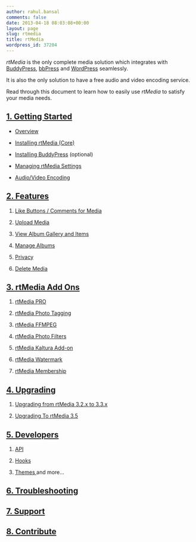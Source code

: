 ```yaml
---
author: rahul.bansal
comments: false
date: 2013-04-18 08:03:08+00:00
layout: page
slug: rtmedia
title: rtMedia
wordpress_id: 37204
---
```


*rtMedia* is the only complete media solution which integrates with [BuddyPress](https://buddypress.org/), [bbPress](https://bbpress.org/) and [WordPress](https://wordpress.org/) seamlessly.

It is also the only solution to have a free audio and video encoding service.

Read through this document to learn how to easily use *rtMedia* to satisfy your media needs.


## [1. Getting Started]()




  * [Overview](/rtmedia/getting-started/)
  
	
  * [Installing rtMedia (Core)](/rtmedia/getting-started/install-rtmedia/)

	
  * [Installing BuddyPress](/rtmedia/getting-started/install-buddypress/) (optional)

	
  * [Managing rtMedia Settings](/rtmedia/getting-started/settings/)

	
  * [Audio/Video Encoding](http://docs.rtcamp.com/rtmedia/getting-started/audio-video-encoding/)




## [2. Features](http://docs.rtcamp.com/rtmedia/features/)





	
  1. [Like Buttons / Comments for Media](http://docs.rtcamp.com/rtmedia/features/like/)

	
  2. [Upload Media](http://docs.rtcamp.com/rtmedia/features/upload-media/)

	
  3. [View Album Gallery and Items](http://docs.rtcamp.com/rtmedia/features/view/)

	
  4. [Manage Albums](http://docs.rtcamp.com/rtmedia/features/manage/)

	
  5. [Privacy](http://docs.rtcamp.com/rtmedia/features/privacy/)

	
  6. [Delete Media](http://docs.rtcamp.com/rtmedia/features/delete/)




## [3. rtMedia Add Ons](http://docs.rtcamp.com/rtmedia/addons/)





	
  1. [rtMedia PRO](http://docs.rtcamp.com/rtmedia/addons/rtmedia-pro/)[
](http://docs.rtcamp.com/rtmedia/addons/rtmedia-pro/)

	
  2. [rtMedia Photo Tagging](http://docs.rtcamp.com/rtmedia/addons/photo-tagging/)

	
  3. [rtMedia FFMPEG](http://docs.rtcamp.com/rtmedia/addons/ffmpeg/)

	
  4. [rtMedia Photo Filters](http://docs.rtcamp.com/rtmedia/addons/rtmedia-instagram/)

	
  5. [rtMedia Kaltura Add-on](http://docs.rtcamp.com/rtmedia/addons/rtmedia-kaltura-add-on/)

	
  6. [rtMedia Watermark](http://docs.rtcamp.com/rtmedia/addons/watermark/)

	
  7. [rtMedia Membership](http://docs.rtcamp.com/rtmedia/addons/membership)




## [4. Upgrading](http://docs.rtcamp.com/rtmedia/upgrading/)





	
  1. [Upgrading from rtMedia 3.2.x to 3.3.x](http://docs.rtcamp.com/rtmedia/upgrading/upgrading-rtmedia-3-2-to-3-3/)[
](http://docs.rtcamp.com/rtmedia/upgrading/upgrading-rtmedia-3-2-to-3-3/)

	
  2. [Upgrading To rtMedia 3.5](http://docs.rtcamp.com/rtmedia/upgrading/upgrading-to-rtmedia-3-5/)




## [5. Developers](http://docs.rtcamp.com/rtmedia/developer/)





	
  1. [API](http://docs.rtcamp.com/rtmedia/developer/api/)[
](http://docs.rtcamp.com/rtmedia/developer/api/)

	
  2. [Hooks](http://docs.rtcamp.com/rtmedia/developer/hooks/)

	
  3. [Themes
](http://docs.rtcamp.com/rtmedia/developer/themes/)and more...




## [6. Troubleshooting](http://docs.rtcamp.com/rtmedia/troubleshooting/)




## [7. Support](http://docs.rtcamp.com/rtmedia/support-2/)




## [8. Contribute](http://docs.rtcamp.com/rtmedia/contribute/)
